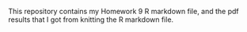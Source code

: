 This repository contains my Homework 9 R markdown file, and the pdf results that I got from knitting the R markdown file.
